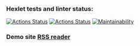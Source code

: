 ### Hexlet tests and linter status:

[![Actions Status](https://github.com/542993/frontend-project-lvl3/workflows/hexlet-check/badge.svg)](https://github.com/542993/frontend-project-lvl3/actions)
[![Actions Status](https://github.com/542993/frontend-project-lvl3/workflows/linter-check/badge.svg)](https://github.com/542993/frontend-project-lvl3/actions)
[![Maintainability](https://api.codeclimate.com/v1/badges/f7d22f37c9f39bcaede2/maintainability)](https://codeclimate.com/github/542993/frontend-project-lvl3/maintainability)

### Demo site [RSS reader](https://frontend-project-lvl3-17cj7409l-542993.vercel.app/)
